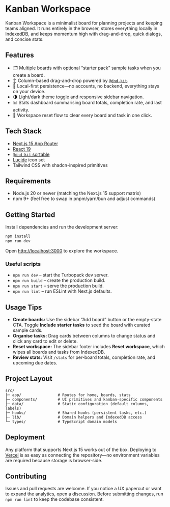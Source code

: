 # Kanban Workspace

Kanban Workspace is a minimalist board for planning projects and keeping teams aligned. It runs entirely in the browser, stores everything locally in IndexedDB, and keeps momentum high with drag-and-drop, quick dialogs, and concise stats.

## Features

- 🗂️ Multiple boards with optional “starter pack” sample tasks when you create a board.
- ↕️ Column-based drag-and-drop powered by [`@dnd-kit`](https://github.com/clauderic/dnd-kit).
- 💾 Local-first persistence—no accounts, no backend, everything stays on your device.
- 🌗 Light/dark theme toggle and responsive sidebar navigation.
- 📊 Stats dashboard summarising board totals, completion rate, and last activity.
- 🧹 Workspace reset flow to clear every board and task in one click.

## Tech Stack

- [Next.js 15 App Router](https://nextjs.org/docs/app)
- [React 19](https://react.dev/)
- [`@dnd-kit` sortable](https://github.com/clauderic/dnd-kit)
- [Lucide](https://lucide.dev/) icon set
- Tailwind CSS with shadcn-inspired primitives

## Requirements

- Node.js 20 or newer (matching the Next.js 15 support matrix)
- npm 9+ (feel free to swap in pnpm/yarn/bun and adjust commands)

## Getting Started

Install dependencies and run the development server:

```bash
npm install
npm run dev
```

Open [http://localhost:3000](http://localhost:3000) to explore the workspace.

### Useful scripts

- `npm run dev` – start the Turbopack dev server.
- `npm run build` – create the production build.
- `npm run start` – serve the production build.
- `npm run lint` – run ESLint with Next.js defaults.

## Usage Tips

- **Create boards:** Use the sidebar “Add board” button or the empty-state CTA. Toggle **Include starter tasks** to seed the board with curated sample cards.
- **Organise tasks:** Drag cards between columns to change status and click any card to edit or delete.
- **Reset workspace:** The sidebar footer includes **Reset workspace**, which wipes all boards and tasks from IndexedDB.
- **Review stats:** Visit `/stats` for per-board totals, completion rate, and upcoming due dates.

## Project Layout

```
src/
├─ app/                # Routes for home, boards, stats
├─ components/         # UI primitives and kanban-specific components
├─ data/               # Static configuration (default columns, labels)
├─ hooks/              # Shared hooks (persistent tasks, etc.)
├─ lib/                # Domain helpers and IndexedDB access
└─ types/              # TypeScript domain models
```

## Deployment

Any platform that supports Next.js 15 works out of the box. Deploying to [Vercel](https://vercel.com/) is as easy as connecting the repository—no environment variables are required because storage is browser-side.

## Contributing

Issues and pull requests are welcome. If you notice a UX papercut or want to expand the analytics, open a discussion. Before submitting changes, run `npm run lint` to keep the codebase consistent.
